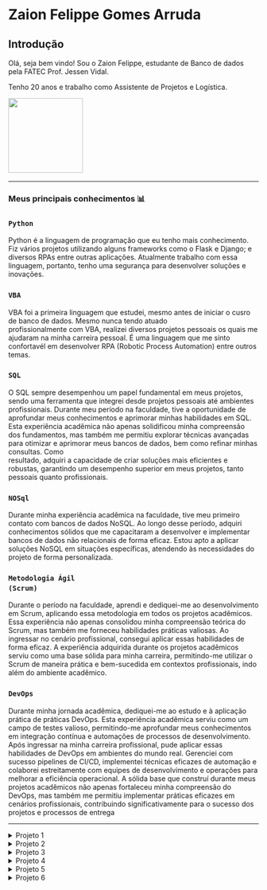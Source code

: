   # Zaion Felippe Gomes Arruda
  
  ## Introdução
  
  Olá, seja bem vindo! Sou o Zaion Felippe, estudante de Banco de dados pela FATEC Prof. Jessen Vidal. 
  
  Tenho 20 anos e trabalho como Assistente de Projetos e Logística. <br/>
  
  <img src="https://avatars.githubusercontent.com/u/81268185?v=4" height="150" width="150"/>

  ---
  
  ### Meus principais conhecimentos :bar_chart:
  
  ### <code>Python</code>
  
  Python é a linguagem de programação que eu tenho mais conhecimento. Fiz vários projetos utilizando alguns frameworks 
  como o Flask e Django; e diversos RPAs entre outras aplicações.
  Atualmente trabalho com essa linguagem, portanto, tenho uma segurança para desenvolver soluções e inovações.
  
  ### <code>VBA</code>
  
  VBA foi a primeira linguagem que estudei, mesmo antes de iniciar o cusro de banco de dados. Mesmo nunca tendo atuado 	 
  profissionalmente com VBA, realizei diversos projetos pessoais os quais me ajudaram na minha carreira pessoal. É uma 
  linguagem que me sinto confortavél em desenvolver RPA (Robotic Process Automation) entre outros temas.

  ### <code>SQL</code>
  
  O SQL sempre desempenhou um papel fundamental em meus projetos, sendo uma ferramenta que integrei desde projetos pessoais até ambientes profissionais. Durante meu 
  período na faculdade, tive a oportunidade de aprofundar meus conhecimentos e aprimorar minhas habilidades em SQL. Esta experiência acadêmica não apenas solidificou 
  minha 
  compreensão dos fundamentos, mas também me permitiu explorar técnicas avançadas para otimizar e aprimorar meus bancos de dados, bem como refinar minhas consultas. Como  
  resultado, adquiri a capacidade de criar soluções mais eficientes e robustas, garantindo um desempenho superior em meus projetos, tanto pessoais quanto profissionais.

  ### <code>NOSql</code>
 Durante minha experiência acadêmica na faculdade, tive meu primeiro contato com bancos de dados NoSQL. Ao longo desse período, adquiri conhecimentos sólidos que me 
 capacitaram a desenvolver e implementar bancos de dados não relacionais de forma eficaz. Estou apto a aplicar soluções NoSQL em situações específicas, atendendo às 
 necessidades do projeto de forma personalizada.

 ### <code>Metodologia Ágil (Scrum)</code>
 Durante o período na faculdade, aprendi e dediquei-me ao desenvolvimento em Scrum, aplicando essa metodologia em todos os projetos 
 acadêmicos. Essa experiência não apenas consolidou minha compreensão teórica do Scrum, mas também me forneceu habilidades práticas valiosas. Ao ingressar no cenário 
 profissional, consegui aplicar essas habilidades de forma eficaz. A experiência adquirida durante os projetos acadêmicos serviu como uma base sólida para minha carreira, 
 permitindo-me utilizar o Scrum de maneira prática e bem-sucedida em contextos profissionais, indo além do ambiente acadêmico.


 ### <code>DevOps</code>
 Durante minha jornada acadêmica, dediquei-me ao estudo e à aplicação prática de práticas DevOps. Esta experiência acadêmica serviu como um campo de 
 testes valioso, permitindo-me aprofundar meus conhecimentos em integração contínua e automações de processos de desenvolvimento. Após ingressar na minha 
 carreira profissional, pude aplicar essas habilidades de DevOps em ambientes do mundo real. Gerenciei com sucesso pipelines de CI/CD, implementei técnicas eficazes de 
 automação e colaborei estreitamente com equipes de desenvolvimento e operações para melhorar a eficiência operacional. A sólida base que construí durante meus projetos 
 acadêmicos não apenas fortaleceu minha compreensão do DevOps, mas também me permitiu implementar práticas eficazes em cenários profissionais, contribuindo 
 significativamente para o sucesso dos projetos e processos de entrega
 
 ---
  <details>
  
  <summary>Projeto 1</summary>
  
  # Projeto 1: 1º Semestre de 2021
  
  ### Parceiro Acadêmico
  FATEC São José dos Campos - Prof. Jessen Vidal
  
  ### Descrição do Projeto
  
Este projeto tem como objetivo criar um assistente virtual financeiro para ajudar pessoas a gerenciar melhor suas finanças pessoais. O assistente virtual foi capaz de se comunicar com o usuário por meio de comandos de voz ou texto, com acesso a informações financeiras do usuário, como contas bancárias, cartões de crédito e investimentos.
  
  ### Tecnologias adotadas na solução
  ### <img src="https://github.com/devicons/devicon/blob/master/icons/python/python-original.svg" width="40" height="40"/> Python 
  Neste projeto de assistente virtual financeiro, a tecnologia Python foi utilizada como linguagem de programação para a criação do software. Python é uma linguagem de programação de alto nível, com sintaxe simples e de fácil leitura, que é amplamente utilizada no desenvolvimento de soluções tecnológicas. É uma escolha popular para desenvolvimento de assistentes virtuais, pois tem uma grande variedade de bibliotecas disponíveis para processamento de linguagem natural, reconhecimento de voz, acesso a APIs de serviços financeiros, dentre outras funcionalidades.
  
  ### Contribuições Pessoais
  
Minhas contribuições para este projeto pode ajudar os usuários a tomar decisões informadas sobre finanças pessoais e investimentos, tornando esses assuntos mais acessíveis e compreensíveis para todos.

<details>
	
<summary>Descobrindo seu perfil</summary>

```py

def perfil():
    result = 0
    sai_som('Você já fez sua reserva de emergência? ')
    p1 = str(input('')).upper()

    sai_som('Aceitaria riscos para maximizar ganhos? ')
    p2 = str(input('')).upper()

    sai_som('Tem a meta de guardar dinheiro para um futuro a longo prazo, como aposentadoria? ')
    p3 = str(input('')).upper()

    sai_som('Você tem experiência ou formação no mercado financeiro? ')
    p4 = str(input('')).upper()

    sai_som('Você já investe ou investiu nos últimos meses? ')
    p5 = str(input('')).upper()

    sai_som('Você conseguiria destinar de 10% a 15% do seu salario a investimentos? ')
    p6 = str(input('')).upper()
	
    #bloco de condição -> atribuir link do código completo
	
    if result <8:
        sai_som(f'Você é um investidor Iniciante pois sua pontuação foi de {result} pontos!')
    if result >= 8 and result <10:
        sai_som(f'Você é um investidor Pleno pois sua pontuação foi de {result} pontos!')
    if result >= 10:
        sai_som(f'Você é um investidor Experiente pois sua pontuação foi de {result} pontos!')

 ```
 
Esse é um código consiste em uma função chamada perfil(). Ela tem como objetivo realizar uma espécie de "questionário" para determinar o perfil do investidor, a partir de algumas perguntas relacionadas ao comportamento financeiro e ao conhecimento em investimentos.
As perguntas são feitas por meio de uma mensagem sonora, seguida de uma pergunta apresentada na tela, onde o usuário deve responder digitando "sim" ou "não". As respostas são armazenadas em variáveis, que são avaliadas em um bloco de decisão condicional.
Cada resposta "sim" adiciona 2 pontos à pontuação total, enquanto cada resposta "não" adiciona apenas 1 ponto. Depois de avaliar todas as respostas, o código determina o perfil do investidor com base na pontuação total.
Se a pontuação for menor que 8, o investidor é classificado como "Iniciante". Se a pontuação estiver entre 8 e 9, o investidor é classificado como "Pleno". Se a pontuação for maior ou igual a 10, o investidor é classificado como "Experiente".
        
</details>

<details>

<summary>Buscando código de ação</summary>

  ```py
	def codigo():
	    sai_som('De qual empresa deseja saber o código de ação? ')
	    cod_acao = str(input('')).upper()

	    #Imprimi o valor e printa o código de ação
	    if cod_acao == ('NETFLIX'):
		sai_som('O código de ação dessa empresa é: NFLX34')

	    elif cod_acao == ('ITAU'):
		sai_som('O código de ação dessa empresa é: ITUB3F')

	    elif cod_acao == ('VALE'):
		sai_som('O código de ação dessa empresa é: VALE5')

	    elif cod_acao == ('PETROBRAS'):
		sai_som('O código de ação dessa empresa é: PETR4F')

	    elif cod_acao == ('FACEBOOK'):
		sai_som('O código de ação dessa empresa é: FB')
	
  ```
  
Este código contém uma função chamada codigo(), que solicita ao usuário o nome da empresa da qual ele deseja obter o código de ação. Em seguida, é feita uma verificação condicional para determinar qual é a empresa selecionada e, em seguida, é exibido o código de ação correspondente.
Cada if é verificado em ordem e, se uma correspondência for encontrada, o código correspondente é exibido e nenhum outro if será verificado.
É importante notar que o código pressupõe que o usuário digitará o nome da empresa corretamente, sem erros de digitação ou grafia. Se o usuário digitar o nome da empresa de maneira diferente do que foi previsto, o código não será capaz de reconhecer e retornar o código de ação correto.

</details>

<details>

<summary>Notícias</summary>

```py

from config import sai_som
import requests
from bs4 import BeautifulSoup
#Site utilizado: https://www.infomoney.com.br/ (Podendo haver expansão)
response = requests.get('https://www.infomoney.com.br/')
conteudo = response.content
site = BeautifulSoup(conteudo, 'html.parser')

#Html da notícia
noticias = site.find('div', attrs={'class': 'col-12 col-lg-6'})
noticias2 = site.find('div', attrs={'class': 'col-12 col-lg-6 px-0 px-lg-3 mb-3 mb-lg-0'})

def informacoes():
    #Notícia 1:
    atributo1 = noticias.find('div', attrs={'class': 'row m-0 border-t-mobile py-3 py-lg-0 pb-lg-3'})
    titulo1 = atributo1.find('span', attrs={'class': 'hl-title hl-title-4'})
    resposta1 = titulo1.text
    sai_som(resposta1)
    print()

     #Notícia 2
    atributo2 = noticias.find('div', attrs={'class': 'row m-0 py-3 border-t'})
    titulo2 = atributo2.find('span', attrs={'class': 'hl-title hl-title-4'})
    resposta2 = titulo2.text
    sai_som(resposta2 )
    print()
    
   #Mais notícias -> atribuir link do código completo

```

Esse código é responsável por extrair notícias do site InfoMoney e reproduzir em voz alta utilizando a função sai_som que está definida no arquivo config.py.
O código utiliza a biblioteca requests para fazer uma requisição ao site e obter o seu conteúdo, que é armazenado na variável conteudo. Em seguida, utiliza a biblioteca BeautifulSoup para "parsear" o conteúdo HTML e extrair as informações desejadas.
As notícias são representadas no código pelos atributos noticias e noticias2, que correspondem aos dois blocos de notícias que aparecem na página inicial do InfoMoney. Para cada notícia, o código utiliza o método find do objeto BeautifulSoup para encontrar o elemento HTML que contém o título da notícia, e em seguida extrai o texto do título usando o atributo text.
O código então chama a função sai_som para reproduzir o título da notícia em voz alta, e em seguida imprime uma linha vazia. O processo é repetido para as quatro notícias que o código está configurado para extrair.

</details>
  
## Aprendizados Efetivos HS

### Hard Skills
- Introdução às APIs: 	
	
	Definição de API (Interface de Programação de Aplicativos)
	Importância das APIs para a construção de software e aplicações
	Facilidade de integração entre diferentes sistemas e plataformas

- Desenvolvimento em Python com APIs:
	
	Utilização de bibliotecas Python, como requests e urllib
	Requisições HTTP às APIs e processamento de respostas
	Extração de informações relevantes dos dados retornados pelas APIs
	
- Exemplos de APIs na web:
	
	APIs de serviços financeiros para acessar cotações de ações e índices
	APIs de serviços de redes sociais para interagir com plataformas sociais
	Outras APIs disponíveis para integração com diferentes serviços

- Benefícios da integração com serviços externos:
	
	Desenvolvimento de soluções tecnológicas complexas de maneira simplificada
	Acesso a informações atualizadas e relevantes de serviços externos
	Incorporação de dados de serviços externos para fornecer recomendações personalizadas

- A importância do conhecimento em Python e APIs:
	
	Habilidade valiosa para qualquer desenvolvedor
	Combinação poderosa para o desenvolvimento de soluções eficientes e inovadoras

### Soft Skills

- Autonomia:
	Neste primeiro projeto eu estava iniciando meus estudos com programação, 
então tive que aprender a pesquisar sobre as tecnologias e logicas que iria aplicar;

- Comunicação:
	Para entender e realizar o projeto, tive de tirar muitas dúvidas com os 
professores e discutir ideias com meus colegas.

---

</details>

<details>


<summary>Projeto 2</summary>

  # Projeto 2: 2º Semestre de 2021
  
  ### Parceiro Acadêmico
  Necto Systems
  
   ### Descrição do Projeto
 A aplicação em questão tem como objetivo principal coletar métricas de um ou mais Sistemas Gerenciadores de Banco de Dados remotos, em intervalos regulares de tempo. Essas métricas incluem informações relevantes para o gerenciamento e manutenção desses sistemas, como por exemplo, uso de CPU, uso de memória, número de conexões, tempo de resposta, entre outras.

Ao coletar essas informações de forma periódica, a aplicação permite que o usuário tenha acesso a uma série histórica de dados, que pode ser utilizada para identificar padrões de uso, detectar problemas e avaliar o desempenho dos SGBDs ao longo do tempo. Com base nessas informações, o usuário é capaz de tomar decisões quanto à necessidade de manutenções, balanceamento e aumento de capacidade, bem como melhorias na infraestrutura (servidores), de forma a garantir a disponibilidade e a eficiência dos sistemas gerenciados pelo SGBD.

### Tecnologias adotadas na solução
### <img src="https://github.com/devicons/devicon/blob/master/icons/java/java-original.svg" width="40" height="40"/> Java  
	
Java é uma linguagem de programação amplamente utilizada no desenvolvimento de aplicativos corporativos. Uma das suas principais vantagens é a portabilidade, ou seja, o código escrito em Java pode ser executado em diferentes plataformas sem a necessidade de adaptações significativas.

Na aplicação em questão, a escolha da linguagem Java foi motivada por várias razões. Uma delas é a sua ampla disponibilidade de bibliotecas e frameworks para o desenvolvimento de aplicativos de coleta de dados e análise de métricas, o que pode ter acelerado o processo de desenvolvimento da aplicação.
 
### <img src="https://github.com/devicons/devicon/blob/master/icons/postgresql/postgresql-original.svg" width="40" height="40"/> PostgreSQL
	
A tecnologia PostgreSQL foi utilizada como o sistema gerenciador de banco de dados para armazenar e gerenciar as métricas coletadas pelos servidores remotos. O PostgreSQL é uma opção popular e avançada de sistema de gerenciamento de banco de dados relacional de código aberto, que oferece recursos avançados, incluindo suporte a SQL avançado, extensibilidade, replicação, transações e integridade referencial.

 ### Contribuições Pessoais
Responsável por desenvolver consultas SQL que permitiram exibir algumas métricas do banco de dados na aplicação. Esses itens foram identificados como um dos principais items do projeto, ou seja, uma necessidade importante a ser atendida para a efetividade da ferramenta.

Por meio de sua consultas, os usuários da aplicação puderam obter informações precisas sobre as  tabelas individualmente, permitindo uma melhor gestão do espaço em disco utilizado pelo sistema de gerenciamento de banco de dados.

<details>

<summary>Consulta para retornar o tamanhao do banco de dados</summary>
	
```Java

	public static void ExibirSelectTamanhoBanco(Connection con) {
		String sql = "SELECT pg_database.datname, pg_size_pretty(pg_database_size(pg_database.datname)) AS size FROM pg_database;";
		
		try {
			PreparedStatement pesquisa = con.prepareStatement(sql);
			ResultSet result = pesquisa.executeQuery();
			
			while(result.next()) {
				System.out.println(result.getString("datname") + " " + result.getString("size"));
			}
		}
		catch(Exception e) {
			
		}
	}
	
```
	
Esse código é outro método que também recebe como parâmetro uma conexão com um banco de dados PostgreSQL e exibe o tamanho do banco de dados em que a conexão está estabelecida, juntamente com o nome do banco.
Para isso, ele executa uma consulta SQL que seleciona o nome de cada banco de dados no servidor PostgreSQL e o tamanho de cada banco de dados em bytes. A função "pg_size_pretty" é usada para converter o tamanho em bytes para um formato mais legível, como KB, MB ou GB.
Em seguida, o código executa a consulta usando a conexão fornecida como parâmetro e itera sobre o resultado para exibir o nome e o tamanho de cada banco de dados em um formato legível. Ele imprime uma linha para cada banco de dados, contendo o nome do banco de dados e seu tamanho.
	
</details>
	
<details>
	
<summary>Integração JOptionPane no projeto</summary>

```java

public class TelaRegister extends JFrame {

	public TelaRegister() {
		// Configurações da janela
		setDefaultCloseOperation(JFrame.EXIT_ON_CLOSE);
		setBounds(100, 100, 396, 500);
		
		// Painel principal
		contentPane = new JPanel();
		contentPane.setBackground(Color.DARK_GRAY);
		contentPane.setBorder(new EmptyBorder(5, 5, 5, 5));
		setContentPane(contentPane);
		contentPane.setLayout(null);
		
		// Painel secundário
		JPanel panel = new JPanel();
		panel.setBackground(Color.GRAY);
		panel.setBounds(10, 11, 360, 439);
		contentPane.add(panel);
		panel.setLayout(null);
		
		// Labels e campos de texto
		JLabel lblNewLabel = new JLabel("PORTA:");
		// ...
		txfPor = new JTextField();
		// ...
		
		// Ícone
		JLabel lblNewLabel_1 = new JLabel("");
		lblNewLabel_1.setIcon(new ImageIcon(TelaRegister.class.getResource("/img/necto.png")));
		lblNewLabel_1.setBounds(10, 282, 340, 146);
		panel.add(lblNewLabel_1);
		
		// Botão de submit
		JButton btnSub = new JButton("SUBMIT");
		// ...
	}
}

	
```
A classe TelaRegister define o conteúdo e o comportamento da janela de registro.	
O código define uma janela de registro com campos de entrada para informações de conexão (porta, banco de dados, usuário e senha) e um botão "SUBMIT" para enviar essas informações e iniciar uma conexão. Se a conexão for bem-sucedida, uma nova janela chamada Principal é aberta.
	
</details>
	
<details>

<summary>Configurando opções de métricas</summary>

```java

public class Principal extends JFrame {
    private JPanel contentPane;

    public Principal(LoginModel login) {
        setDefaultCloseOperation(JFrame.EXIT_ON_CLOSE);
        setBounds(100, 100, 582, 424);
        
        // Criação da barra de menu
        JMenuBar menuBar = new JMenuBar();
        setJMenuBar(menuBar);
        
        // Menu "Métricas"
        JMenu mnMetricas = new JMenu("Métricas");
        menuBar.add(mnMetricas);
        
        // Item de menu "Tamanho dos Bancos"
        JMenuItem mntmTamanhoBancos = new JMenuItem("Tamanho dos Bancos");
        // ...
        mnMetricas.add(mntmTamanhoBancos);
        
        // Item de menu "Tamanho Tabelas"
        JMenuItem mntmTamanhoTabelas = new JMenuItem("Tamanho Tabelas");
        // ...
        mnMetricas.add(mntmTamanhoTabelas);
        
        // Item de menu "Instruções Chamadas Mais de 1000x"
        JMenuItem mntmInstrucoes1000x = new JMenuItem("Instruções Chamadas Mais de 1000x");
        // ...
        mnMetricas.add(mntmInstrucoes1000x);
        
        // Item de menu "Instruções Mais Demoradas"
        JMenuItem mntmInstrucoesMaisDemoradas = new JMenuItem("Instruções Mais Demoradas");
        // ...
        mnMetricas.add(mntmInstrucoesMaisDemoradas);
        
        // Item de menu "Instruções Mais Demoradas Em Média"
        JMenuItem mntmInstrucoesMaisDemoradasMedia = new JMenuItem("Instruções Mais Demoradas Em Média");
        // ...
        mnMetricas.add(mntmInstrucoesMaisDemoradasMedia);
        
        // Menu "Sair"
        JMenu mnSair = new JMenu("Sair");
        menuBar.add(mnSair);
        
        // Item de menu "Sair"
        JMenuItem mntmSair = new JMenuItem("Sair");
        // ...
        mnSair.add(mntmSair);
        
        // Painel de conteúdo
        contentPane = new JPanel();
        contentPane.setBorder(new EmptyBorder(5, 5, 5, 5));
        setContentPane(contentPane);
        contentPane.setLayout(new BorderLayout(0, 0));
    }
}

	
```
	
A classe Principal representa a janela principal da aplicação, que possui um menu de métricas relacionadas ao banco de dados. O menu é composto por várias opções, como "Tamanho dos Bancos", "Tamanho Tabelas", "Instruções Chamadas Mais de 1000x", "Instruções Mais Demoradas" e "Instruções Mais Demoradas Em Média". Cada opção do menu é associada a um evento de clique que abre uma nova janela correspondente à métrica selecionada.
Quando uma opção de métrica é selecionada, a janela principal é fechada e substituída pela janela da métrica selecionada. Essa abordagem permite que o usuário navegue entre as diferentes métricas disponíveis na aplicação, cada uma com sua própria janela e funcionalidades específicas.
Essa estrutura de menu fornece uma maneira intuitiva para os usuários interagirem com as métricas do banco de dados, facilitando a análise e visualização dos dados relevantes.
	
</details>

## Aprendizados Efetivos HS

### Hard Skills

- Utilização de um Sistema de Gerenciamento de Banco de Dados (SGBD):
	
	Aprendi a utilizar um SGBD para coletar, armazenar e manipular informações.
	Tornei-me familiarizado com as funcionalidades oferecidas pelo SGBD.
	
- Manipulação de dados em ambiente de banco de dados:

	Desenvolvi habilidades na criação de consultas SQL para extrair informações específicas do banco de dados.
	Utilizei outros comandos, além de consultas, para manipular e transformar os dados conforme necessário.

- Conhecimento em ferramentas de gerenciamento de banco de dados:
	
	Adquiri experiência no uso de ferramentas de gerenciamento de banco de dados, como o PostgreSQL.
	Aprendi a utilizar essas ferramentas de forma efetiva para administrar e configurar o banco de dados.

- Desenvolvimento de consultas e rotinas:
	
	Contribuí para o desenvolvimento da aplicação criando consultas SQL e rotinas que permitiram a coleta de métricas importantes.
	Utilizei consultas SQL para obter informações relevantes, como o tamanho das tabelas e do banco de dados.

- Geração de séries históricas e métricas:
	
	Utilizei as habilidades em manipulação de dados e consultas SQL para gerar séries históricas e métricas relevantes para os usuários da aplicação.
	Contribuí para a geração de informações valiosas que auxiliaram os usuários na análise e tomadas de decisões.
	Essas experiências e habilidades foram aplicadas ao longo do projeto, contribuindo para o desenvolvimento da aplicação e agregando valor ao produto final.

### Soft Skills

- Trabalho em equipe:

  	Revisei o código de meus colegas e os ajudei a realizar suas tarefas;

 - Gestão de tempo:

	Para realizar as tasks definidas;
	
</details>

<details>

---

<summary>Projeto 3</summary>

  # Projeto 3: 3º Semestre de 2022
  
  ### Parceiro Acadêmico
  MidAll LTDA
  
  ### Descrição do Projeto
  
  O projeto consiste na criação de  um mini motor de regras com uma interface onde as regras das promoções possam ser cadastradas e aplicadas no momento que os itens forem para o     
  carrinho de compras. Alguns exemplos de mecânicas: compre 2 produtos e tenha 10% de desconto. Na compra de 2 produtos, ganhe mais 1. Na compra de 3 produtos, 
  ganhe 50% de desconto no item de menor valor.
  
  ### Tecnologias adotadas na solução
  
  ### <img src="https://github.com/devicons/devicon/blob/master/icons/spring/spring-original.svg" width="40" height="40"/> Spring boot
  O funcionamento do e-commerce foi construído utilizando o Spring Boot.
  O Spring Boot é um framework Java open source que tem como objetivo facilitar esse processo em aplicações Java. Consequentemente, ele traz mais agilidade para o 
  processo de desenvolvimento, uma vez que devs conseguem reduzir o tempo gasto com as configurações iniciais.
  
  ### <img src="https://github.com/devicons/devicon/blob/master/icons/angularjs/angularjs-original.svg" width="40" height="40"/> Angular
  Para visualização da aplicação foi utilizado Angular.
  Angular é uma plataforma e framework para construção da interface de aplicações usando HTML, CSS e, principalmente, JavaScript, criada pelos desenvolvedores da 
  Google. Ele possui alguns elementos básicos que tornam essa construção interessante.
  
  ### <img src="https://github.com/devicons/devicon/blob/master/icons/sqlite/sqlite-original.svg" width="40" height="40"/> SQLite
  Para persistências dos dados foi utilizado o SQLite.
  SQLite é uma biblioteca em linguagem C que implementa um banco de dados SQL embutido. Programas que usam a biblioteca SQLite podem ter acesso a banco de dados SQL 
  sem executar um processo SGBD separado
  
  ### Contribuições Pessoais 
  
  Responsável por realizar integração do back-end com o front-end, enviando e recebendo requisções entre eles e criando as telas para melhor UX do cliente. 
  
<details>

<summary>Observable</summary>

  ```js

  export class ProductsService {

  constructor(private http : HttpClient) { }

  insert( product : Product) : Observable<Product>{
    let obj = {
      "discount" : product.discount,
      "name" : product.name,
      "price" : product.price,
      "description" : product.description,
      "categories" : [
          {
              "id": product.categories
          }
      ]

    }
    return this.http.post<Product>('http://localhost:8080/products', obj)

  }
  }

  ```
	
Por padrão do Angular, utilizei o Observable para lidar com a variedade de operações assíncronas, como solicitações e respostas AJAX, no contexto da comunicação HTTP. Para isso, fiz uso do módulo HttpClient fornecido pelo Angular.
No construtor da classe ProductsService, injetei a dependência do HttpClient, permitindo assim que eu utilizasse os métodos disponíveis para realizar requisições HTTP. O método insert foi criado para inserir um novo cadastro de produto no sistema.
Ao utilizar o Observable<Product> como tipo de retorno do método insert, estou indicando que a chamada para o servidor retornará um fluxo de dados assíncrono, representando o resultado da operação de inserção. Isso é especialmente útil quando lidamos com operações que podem levar algum tempo para serem concluídas, como as requisições HTTP.
Dentro do método insert, criei um objeto obj que contém as propriedades do produto a ser cadastrado, como desconto, nome, preço, descrição e categoria. Em seguida, utilizei o método http.post<Product>('http://localhost:8080/products', obj) do HttpClient para enviar uma requisição HTTP POST para o endpoint http://localhost:8080/products, passando o objeto obj como carga útil (payload) da requisição.
O Observable<Product> retornado pela chamada ao http.post permite que o código que consome esse método se inscreva (subscribe) no fluxo de dados assíncrono resultante. Dessa forma, é possível aguardar a resposta do servidor e realizar ações apropriadas, como tratar a resposta recebida, exibir mensagens ao usuário ou atualizar o estado da aplicação.
Ao utilizar o Observable, estamos adotando uma abordagem reativa para lidar com operações assíncronas. Isso nos permite trabalhar de forma mais eficiente e concisa, evitando bloqueios e tornando o código mais fácil de entender e dar manutenção.
	
</details>


<details>

<summary>Tela de listagem de produtos</summary>

 <img src="https://github.com/ZaionKun/Bertoti_PP/blob/main/metodologiaPCT/img/list_products.png" width="600" height="300"/>
 
Com a finalidade de agilizar o gerenciamento dos produtos no sistema, implementei uma tela de listagem que possibilita a adição de promoções, a edição e exclusão dos produtos cadastrados. Essa tela apresenta uma visualização organizada e intuitiva dos produtos, permitindo ao usuário acessar facilmente as funcionalidades de edição e exclusão de cada produto.
Ao adicionar uma promoção a um produto, o usuário pode especificar um desconto a ser aplicado ao preço original. Isso permite a criação de ofertas especiais e a atualização do valor do produto de forma dinâmica.
A funcionalidade de edição dos produtos cadastrados permite ao usuário atualizar informações como nome, preço, descrição e categoria do produto. Isso oferece flexibilidade para ajustar os detalhes dos produtos de acordo com as necessidades do negócio.
Além disso, a opção de exclusão dos produtos cadastrados proporciona uma forma prática de remover itens que não são mais necessários no sistema, mantendo o banco de dados organizado e atualizado.
Essa tela de listagem, com suas funcionalidades de adição de promoções, edição e exclusão de produtos, contribui para uma gestão eficiente e facilita o processo de manutenção do catálogo de produtos no sistema.
	
</details>

<details>

<summary>Tela de promoção</summary>

 <img src="https://github.com/ZaionKun/Bertoti_PP/blob/main/metodologiaPCT/img/promotion.png" width="600" height="300"/>
 
Tendo os produtos cadastrados no sistema, foi necessário implementar a opção de inserir promoções neles, oferecendo diferentes tipos de descontos e ofertas especiais. Essa funcionalidade permite que o usuário aplique promoções de forma flexível e personalizada aos produtos, proporcionando benefícios aos clientes e impulsionando as vendas.
Ao acessar a opção de inserir uma promoção, o usuário pode selecionar entre diversos tipos de descontos, como desconto percentual, desconto em valor fixo ou promoções especiais, como "Leve 2, Pague 1" ou "Desconto progressivo". Essa variedade de opções permite ao usuário criar promoções atrativas e adaptadas às estratégias de marketing da empresa.
Ao selecionar um tipo de promoção, o usuário pode definir os parâmetros correspondentes, como a porcentagem de desconto, o valor fixo do desconto ou as condições especiais da promoção. Essas informações são então aplicadas aos produtos selecionados, atualizando seus preços e refletindo as promoções no sistema.
A inclusão de opções de promoções no sistema proporciona uma maior flexibilidade e controle sobre as estratégias de vendas da empresa. Permite a criação de campanhas promocionais mais eficientes, capazes de atrair e fidelizar clientes, além de impulsionar o volume de vendas dos produtos. Essa funcionalidade contribui para o sucesso e a competitividade do negócio, ao proporcionar ações promocionais personalizadas e impactantes.

</details>

<details>

<summary>Tela de carrinho de compras</summary>

 <img src="https://github.com/ZaionKun/Bertoti_PP/blob/main/metodologiaPCT/img/carrinho%20de%20compras.png" width="600" height="300"/>
 
Desenvolvi uma tela dedicada ao carrinho de compras do usuário, onde são exibidos os produtos registrados juntamente com suas respectivas promoções. Essa tela foi projetada com o objetivo de proporcionar uma experiência de compra aprimorada, facilitando a visualização e o gerenciamento dos produtos selecionados pelo usuário.
Durante o processo de desenvolvimento, foram necessárias pesquisas e consultas à documentação oficial do Angular, a fim de obter informações e orientações sobre as melhores práticas e recursos disponíveis. Essa pesquisa permitiu a implementação eficiente das funcionalidades necessárias, seguindo as etapas explicadas nos capítulos anteriores do projeto.
Após algumas semanas de trabalho, a implementação da tela do carrinho de compras foi concluída com sucesso. A tela foi cuidadosamente projetada para exibir de forma clara e organizada os produtos selecionados pelo usuário, juntamente com as promoções aplicáveis a cada um deles. Isso permite que o usuário tenha uma visão completa dos produtos em seu carrinho, incluindo informações sobre preços, descontos e qualquer outra promoção especial disponível.
A tela do carrinho de compras visa melhorar a experiência de compra do usuário, oferecendo uma interface intuitiva e funcionalidades úteis, como a possibilidade de atualizar quantidades, remover produtos do carrinho e visualizar o valor total a ser pago. Com essa implementação, espera-se que o processo de compra seja mais eficiente e agradável para o usuário, contribuindo para o sucesso da plataforma de e-commerce.

</details>
  
## Aprendizados Efetivos HS

### Hard Skills
 Neste projeto aprendi a trabalhar com Angular, consultando a documentação oficial da tecnologia consegui desenvolver o front-end do projeto. Com isso consegui           distinguir a velocidade de profundidade e velocidade em diferentes métodos de pesquisa e estudo. Diversos tutoriais estão disponíveis ensinando a realizar grande   partes das etapas de projetos deste tipo, e estes conteúdos possuem sua importância. Entretanto, a consulta na documentação das tecnologias, se mostrou muito mais   completa, rápida e confiável do que qualquer fonte terceira. Experiência e aprendizado valiosos até hoje.
 Aprendi mais sobre arquitetura de software. Foi a primeira vez em que trabalhei de fato com uma aplicação frontend separada dos serviços chamados de "backend".     Por conta desta experiência, fui inserido a um novo nível de exigência para a contrução de um sistema web, tendo que me preocupar com o formato e conteúdo           específico das requisições possíveis de entrada no serviço desenvolvido.

  - Criação de API que se provê serviços e se comunica com outros aplicações: sei fazer com autonomia

  - Desenvolvimento de scripts em Angular: sei fazer com autonomia

### Soft Skills

- Comunicação:

	Realizamos reuniões regulares para debater o andamento das tarefas definidas;

- Gestão de tempo:

	Para realizar as tasks definidas;

</details>
 
<details>

---

<summary>Projeto 4</summary>

  # Projeto 4: 4º Semestre de 2022
  
 ### Parceiro Acadêmico
  Subiter
  
 ### Descrição do Projeto
 
 O projeto teve como desafio a sincronização dos dados administrativos, financeiros e operacionais referentes aos serviços prestados pela empresa. A falta de organização dos    	dados acarreta lentidão para atender chamados, e confusão na interpretação dos indicadores comerciais e financeiros.

### Tecnologias adotadas na solução

### <img src="https://github.com/devicons/devicon/blob/master/icons/oracle/oracle-original.svg" width="40" height="40"/> Oracle cloud

O Oracle Cloud é uma tecnologia de banco de dados em nuvem desenvolvida pela Oracle Corporation, que oferece diversas vantagens para empresas que precisam de alta disponibilidade, escalabilidade e segurança em seus sistemas de gerenciamento de dados.

### <img src="https://github.com/devicons/devicon/blob/master/icons/spring/spring-original.svg" width="40" height="40"/> Spring boot

Spring Boot é um framework de código aberto para construção de aplicações em Java. Ele é projetado para simplificar o desenvolvimento de aplicativos com base em Spring Framework, fornecendo um conjunto de recursos e bibliotecas pré-configurados que permitem que os desenvolvedores criem aplicativos com rapidez e facilidade.

### <img src="https://github.com/devicons/devicon/blob/master/icons/vuejs/vuejs-original.svg" width="40" height="40"/> VueJs

Vue.js é um framework JavaScript flexível e reativo que ajuda os desenvolvedores a construir interfaces de usuário escaláveis e reutilizáveis, tornando o desenvolvimento de aplicativos mais eficiente e intuitivo.

### Contribuições Pessoais 

Responsável por criar o template inicial do VueJs com as configurações adequadas para o projeto. Autor das comunicações entre camadas e responsável de realizar algumas funcionalidades para melhorar a UX e dockerizando o front-end.

<details>

<summary>Deploy com Docker </summary>

```yml
FROM node:lts-alpine

RUN npm install -g http-server

WORKDIR /app

COPY package*.json ./

RUN npm install

COPY . .

RUN npm run build

EXPOSE 4200

CMD [ "http-server", "dist" ]	

```
A imagem é baseada na imagem Alpine do Node.js LTS. O arquivo instrui o Docker a instalar o servidor http-server globalmente, definir um diretório de trabalho para a aplicação e copiar os arquivos de configuração do projeto para o contêiner. Em seguida, o Docker instala as dependências do projeto, compila a aplicação e expõe a porta 4200 para permitir conexões de entrada. Finalmente, o Docker define um comando padrão para iniciar o servidor http-server e servir a pasta "dist" na porta 4200 quando o contêiner for iniciado. Este Dockerfile é útil para facilitar o processo de implantação de um projeto Node.js e garantir que a aplicação seja executada de forma consistente em diferentes ambientes.
	
</details>

<details>

<summary>Frontend</summary>

<img src="https://github.com/ZaionKun/Bertoti_PP/blob/main/metodologiaPCT/img/tela%20login.png" width="400" height="300"/>
	
Para tela de login ficar com esse design, usei o código abaixo:
	
```css

<style scoped>
body {
  margin: 0;
  padding: 0;
  font-family: Arial, Helvetica, sans-serif;
  background: radial-gradient(#e63808, #f3eb00);
  height: 100vh;
  overflow: hidden;
}
.box {
  width: 400px;
  padding: 40px;
  position: absolute;
  top: 50%;
  left: 50%;
  transform: translate(-50%, -50%);
  background: #fcfcfc;
  text-align: center;
  border-radius: 25px;
}
.box h1 {
  color: white;
  text-transform: uppercase;
  font-weight: 500;
}
.box input[type="text"],
.box input[type="password"] {
  border: 0;
  background: none;
  display: block;
  margin: 20px auto;
  text-align: center;
  border: 2px solid #e63808;
  padding: 14px 10px;
  width: 200px;
  outline: none;
  color: rgb(0, 0, 0);
  border-radius: 24px;
  transition: 0.25s;
}
.box input[type="text"]:focus,
.box input[type="password"]:focus {
  width: 280px;
  border-color: #f3eb00;
}
.box button[type="button"] {
  border: 0;
  background: none;
  display: block;
  margin: 20px auto;
  text-align: center;
  border: 2px solid #f3eb00;
  padding: 14px 40px;
  outline: none;
  color: rgb(3, 3, 3);
  border-radius: 24px;
  transition: 0.25s;
  cursor: pointer;
}
.box button[type="button"]:hover {
  background: #2ecc71;
  border-color: #2ecc71
}
</style>

```
Utilizei css para desevolver as cores da tela e deixando os inputs com movimento ao escrever.
Especificamente, esse código cria uma caixa centralizada na página que contém um título, dois campos de entrada (para texto e senha) e um botão. A caixa tem um fundo branco, bordas vermelhas e um raio de borda arredondado. O gradiente radial de vermelho para amarelo cria um fundo atraente e dinâmico para a página. Quando o usuário clica em um campo de entrada, a borda muda para amarelo para indicar que está ativo. Quando o usuário passa o mouse sobre o botão, a cor de fundo e a cor da borda mudam para verde para indicar que é um botão interativo.

</details>

<details>

<summary>Integração de token Back-End com Front-End</summary>

Foi necessário criar token ao fazer o login para questões de segurança do sistema, no front-end realizei a passagem do token em todas as funções, segue um exemplo abaixo:

```js

export default{
    listar:(token) =>{
        return http.get('/servico', {headers:{Authorization: `Bearer ${token}`}})
    },

    salvar:(servico, token)=>{
        return http.post('/servico', servico, {headers:{Authorization: `Bearer ${token}`}})
    },

    deletar:(id, token)=>{
        return http.delete('/servico/' + id, {headers:{Authorization: `Bearer ${token}`}})
    },

    atualizar:(servico, token)=>{
        return http.put('/servico/' + servico.id , servico, {headers:{Authorization: `Bearer ${token}`}})
    }
}

```
O token é usado para autenticação e autorização, garantindo que apenas usuários autorizados possam criar, atualizar ou excluir serviços.
	
</details>
	
## Aprendizados Efetivos HS

### Hard Skills
	
- Aprendizado do Vue.js: 
	
	Durante o projeto, foi necessário aprender a trabalhar com o Vue.js, uma tecnologia JavaScript popular para construção de interfaces de usuário.

- Consulta à documentação oficial:
	
	Para aprofundar o conhecimento na tecnologia, foi fundamental consultar a documentação oficial do Vue.js. Isso permitiu compreender melhor as nuances e recursos mais avançados da 	tecnologia.

- Estudo aprofundado: 
	
	A experiência ressaltou a importância de se dedicar a um estudo aprofundado para adquirir um conhecimento mais sólido e consistente. Embora tutoriais possam ser úteis, é necessário ir     	  além e explorar a documentação completa da tecnologia.

- Conhecimento sólido: 
	
	O estudo aprofundado proporcionou um entendimento mais completo do Vue.js, permitindo o desenvolvimento de um projeto mais completo e eficiente.

- Busca constante por conhecimento: 
	
	A experiência destacou a importância de buscar constantemente novos conhecimentos e se manter atualizado em relação às novas tecnologias e tendências de mercado. Isso é essencial para 	se manter relevante e competitivo no campo profissional.

- Habilidades valiosas:
	
	Aprofundar-se na documentação e adquirir um conhecimento mais sólido do Vue.js resultou no desenvolvimento de habilidades valiosas, que podem ser aplicadas em futuros projetos e        
	contribuir para o crescimento profissional.

### Soft Skills

- Proatividade:

  	Realizei algumas tarefas que ainda não tinham sido determinadas para um membro específico do grupo;
 
 - Trabalho em equipe:

   	Compartilhei com o grupo os conhecimentos que aprendi durante as pesquisas para facilitar o desenvolvimento;
   
</details>

<details>

---

<summary>Projeto 5</summary>

  # Projeto 5: 5º Semestre de 2023
  
 ### Parceiro Acadêmico
  MidAll LTDA
  
 ### Descrição do Projeto
 
Este projeto consiste na automatização a jornada de download de arquivos, armazenados em uma plataforma de vídeo, transferindo-os para a nuvem, através do desenvolvimento de uma aplicação como serviço, contando apenas com um menu de configuração para o usuário, que terá os parâmetros necessários para o processo de download do serviço automaticamente , gerando alertas em caso de erro no processamento. Salve os metadados do arquivo para construir um dashboard para monitorar a execução do serviço e posteriormente analisar resultados e indicadores.


### Tecnologias adotadas na solução

### <img src="https://github.com/devicons/devicon/blob/master/icons/microsoftsqlserver/microsoftsqlserver-plain.svg" width="40" height="40"/> Microsoft SQL Server

O SQL Server é um software de gerenciamento de banco de dados relacional que permite que os usuários armazenem, acessem e manipulem dados de forma eficiente. Ele usa a linguagem SQL (Structured Query Language) para executar operações de banco de dados, como consultas, inserções, atualizações e exclusões.

### <img src="https://github.com/devicons/devicon/blob/master/icons/python/python-original.svg" width="40" height="40"/> Python

 Python é uma linguagem de programação amplamente usada em aplicações da Web, desenvolvimento de software, ciência de dados e machine learning (ML).

### <img src="https://github.com/devicons/devicon/blob/master/icons/vuejs/vuejs-original.svg" width="40" height="40"/> VueJs

Vue.js é um framework JavaScript flexível e reativo que ajuda os desenvolvedores a construir interfaces de usuário escaláveis e reutilizáveis, tornando o desenvolvimento de aplicativos mais eficiente e intuitivo.

### Contribuições Pessoais 

Fui encarregado a de definir e estruturar a arquitetura do projeto, responsável por escolher as tecnologias e bibliotecas mais adequadas para enfrentar os desafios específicos do projeto. Além disso, lidei com questões relacionadas a práticas DevOps para assegurar a mais alta qualidade do projeto, implementando processos e ferramentas que garantam a eficiência operacional, colaboração contínua e entrega confiável do produto final.

<details>

<summary>Arquitetura do projeto</summary>

Para mais detalhes da arquitetura, acesse o link abaixo:

### Back-end
#### 🔗 [Flowchart Miro Link](https://miro.com/app/board/uXjVMCTZABU=/)

<h1 align="center"> <img src = "https://github.com/TechNinjass/midall-parent/blob/main/docs/Images/backend-miro.png" /></h1>

### Front-end
#### 🔗 [Flowchart Miro Link](https://miro.com/app/board/uXjVMCVa9pE=/)

<h1 align="center"> <img src = "https://github.com/TechNinjass/midall-parent/blob/main/docs/Images/frontend-miro.png" /></h1>
	
</details>

<details>

<summary>Continuous Integration</summary>

### Back-end
No desenvolvimento do backend, segui uma abordagem cuidadosa para evitar problemas relacionados a versões de bibliotecas e incompatibilidades. Inicialmente, implementei uma metodologia rigorosa para gerenciar as dependências, garantindo que as versões das bibliotecas fossem compatíveis entre si. Estabeleci um padrão consistente para importações de bibliotecas, promovendo uma estrutura organizada e fácil de manter. Além disso, priorizei a execução de testes unitários abrangentes, assegurando que cada componente do código fosse validado quanto à sua funcionalidade, confiabilidade e integridade

<details> 
	
```yml

name: Python application

on:
  push:
    branches:
      - '*'
  pull_request:
    branches:
      - '*'

permissions:
  contents: read

jobs:
  build:

    runs-on: ubuntu-latest

    steps:
      - uses: actions/checkout@v3
      - name: Set up Python 3.10
        uses: actions/setup-python@v3
        with:
          python-version: "3.10"
      - name: Install dependencies
        run: |
          python -m pip install --upgrade pip
          if [ -f requirements.txt ]; then pip install -r requirements.txt; fi
      - name: Lint with flake8
        run: |
          flake8 . --count --select=E9,F63,F7,F82 --show-source --statistics
          flake8 . --count --exit-zero --max-complexity=10 --max-line-length=127 --statistics
      - name: Sort imports with isort
        run: |
          isort .
      - name: Test with pytest
        run: |
          pytest
  
```
</details>

### Front-end

No frontend, assegurei que todas as bibliotecas fossem instaladas na mesma versão para evitar conflitos e inconsistências. Realizei uma verificação minuciosa das dependências, garantindo que estivessem sincronizadas. Além disso, desenvolvi e executei testes para validar a integridade e o desempenho das funcionalidades implementadas. Essas medidas garantiram não apenas a estabilidade do sistema, mas também uma experiência consistente e sem problemas para os usuários finais. 

<details>

 ```yml
name: Vue.js CI

on:
  push:
    branches:
      - '*'
  pull_request:
    branches:
      - main
jobs:
  build:
    runs-on: ubuntu-latest
    steps:
      - name: Checkout code
        uses: actions/checkout@v2
      - name: Install dependencies
        run: npm install
      - name: Build
        run: npm run build
      - name: Test
        run: npm run test  
  
```
</details>

</details>

<details>
	
<summary>Serviço de transferência de arquivos</summary>
</br>

No âmbito deste projeto, desenvolvi um serviço altamente eficiente responsável por capturar as configurações pré-definidas ou definidas pelo usuário. Este serviço foi projetado para transferir arquivos de uma nuvem para outra, otimizando o processo ao transformar esses arquivos em bytes antes da transferência. Após a conclusão bem-sucedida da transferência, o serviço automaticamente realiza a exclusão do arquivo na nuvem de origem. Essa solução não apenas garante uma transferência segura e confiável dos dados, mas também otimiza o uso do espaço de armazenamento, proporcionando uma experiência eficaz e sem complicações para o usuário final.
</br>

<details>

```py

class FileModelService:
    def __init__(self):
        self.google_drive = GoogleDrive()
        self.azure = Azure()

    def transfer_files(self):
        container_client = self.azure.connection_azure(use_json=True)
        files_drive = self.google_drive.list_files().get('files')

        if not files_drive:
            print("Nenhum arquivo encontrado no Google Drive.")
            return

        with open(sp.PARAMETERS_TRANSFER) as f:
            params = json.load(f)
        folder_name = params.get('folder_azure')

        for item in files_drive:
            file_name = item.split("(")[0].strip()
            file_id = item.split("(")[1].replace(")", "")
            file_content = self.google_drive.download_file(file_id)

            if not isinstance(file_content, bytes):
                file_content = bytes(str(file_content), 'utf-8')

            transfer = FileTransferModel()
            transfer.name = file_name
            transfer.size = len(file_content)
            transfer.format = file_name.split(".")[-1]
            transfer.date_upload = datetime.now()
            transfer.data_transfer = datetime.now()
            
            blob_path = f"{folder_name}/{file_name}" if folder_name else file_name
            
            if blob_path != None:
                blob_client = container_client.get_blob_client(container='midall', blob=blob_path)
            else:
                blob_client = container_client.get_blob_client(container='midall', blob=file_name)
            try:
                blob_client.upload_blob(file_content, overwrite=True)
                print(f"Arquivo {file_name} transferido com sucesso para o Azure Blob Storage!")
                self.google_drive.remove_files(file_id)
                print(f"Arquivo {file_name} deletado do Google Drive!")
                transfer.status = 'transferido'
                plyer.notification.notify(
                    title='Transferência Concluída',
                    message=f'Arquivo "{file_name}" foi transferido com sucesso para o Azure Blob Storage!',
                    app_name='Midall Transfer',
                    timeout=5
                )
            except AzureError as ex:
                print('Um erro ocorreu durante o upload do arquivo: {}'.format(ex))
                transfer.status = 'erro: {}'.format(str(ex))
                plyer.notification.notify(
                    title='Ocorreu um erro ao transferir',
                    message=f'Arquivo "{file_name}" não foi transferido!',
                    app_name='Midall Transfer',
                    timeout=5
                )
            transfer.save()

            if not isinstance(file_content, bytes):
                file_content = bytes(str(file_content), 'utf-8')

```
</details>

Além disso, implementei um funcionalidade de alertas para fornecer notificações precisas durante todo o processo de transferência de arquivos. Os alertas são acionados quando o arquivo é transferido com sucesso, quando ocorre um erro durante a transferência ou quando o arquivo é deletado na nuvem de origem. Esses alertas são essenciais para manter os usuários informados em tempo real sobre o status das operações, garantindo transparência, confiabilidade e um controle eficaz sobre o fluxo de dados entre as nuvens. Para tudo isso ficar de uma forma légivel e estrutural implementei com o padrão de projeto "observer", Neste trecho, quando a transferência de um arquivo é concluída com sucesso, o código notifica os observadores sobre essa mudança de estado específica (a conclusão bem-sucedida da transferência) usando plyer.notification.notify. Portanto, neste contexto:

O FileModelService atua como o objeto "observado".
O método transfer_files atua como o método que muda o estado do objeto observado.
O plyer.notification.notify atua como o mecanismo de notificação que informa outros objetos (observadores) sobre a mudança de estado.

</br>
</details>

<details>

<summary>Padrões de projetos</summary>
</br>
Para conseguir fazer as transferências dos arquivos, foi necessário abrir conexão com as clouds, com isso segui com "Singleton Pattern". Concentrei a conexão em uma única classe persistente em toda a execução do programa para ambas clouds

</br>

Drive:

<details>
	
```py

class GoogleDrive:
    def __init__(self):
        self.credentials = None

    def get_creds(client_id, client_secret):
        flow = InstalledAppFlow.from_client_config(
            {
                "installed": {
                    "client_id": client_id,
                    "client_secret": client_secret,
                    "redirect_uris": ["urn:ietf:wg:oauth:2.0:oob"],
                    "auth_uri": "https://accounts.google.com/o/oauth2/auth",
                    "token_uri": "https://oauth2.googleapis.com/token",
                    "auth_provider_x509_cert_url": "https://www.googleapis.com/oauth2/v1/certs",
                }
            },
            scopes=["https://www.googleapis.com/auth/drive"],
        )

        credentials = flow.run_local_server(port=0, access_type='offline', include_granted_scopes=False)

        with open(sp.DRIVE_CREDENTIALS, "w") as token:
            json.dump({
                "token": credentials.token,
                "refresh_token": credentials.refresh_token,
                "token_uri": credentials.token_uri,
                "client_id": credentials.client_id,
                "client_secret": credentials.client_secret,
                "scopes": credentials.scopes,
            }, token)

        credentials = credentials
        return credentials, {"message": "Conexão realizada com sucesso."}

```
</br>
</details>

Azure:

<details>
	
```py

class Azure():
    def __init__(self):
        self.account_name = None
        self.account_key = None
        self.container_name = None

    def connection_azure(self, account_name=None, account_key=None, container_name=None, use_json=True):
        if use_json:
            if os.path.exists(sp.AZURE_CREDENTIALS):
                with open(sp.AZURE_CREDENTIALS, "r") as f:
                    credentials = json.load(f)
                if (account_name is None or account_name == credentials["account_name"]) and \
                (account_key is None or account_key == credentials["account_key"]) and \
                (container_name is None or container_name == credentials["container_name"]):
                    connect_str = f'DefaultEndpointsProtocol=https;AccountName={credentials["account_name"]};AccountKey={credentials["account_key"]};EndpointSuffix=core.windows.net'
                    return BlobServiceClient.from_connection_string(connect_str)

            use_json = False

        if account_name is not None and account_key is not None and container_name is not None:
            credentials = {"account_name": account_name, "account_key": account_key, "container_name": container_name}
            with open(sp.AZURE_CREDENTIALS, "w") as f:
                json.dump(credentials, f)

        connect_str = 'DefaultEndpointsProtocol=https;AccountName={};AccountKey={};EndpointSuffix=core.windows.net'.format(credentials["account_name"], credentials["account_key"])

        blob_service_client = BlobServiceClient.from_connection_string(connect_str)

        return blob_service_client
```
</br>
</details>


</details>
	
## Aprendizados Efetivos HS

### Hard Skills

- DevOps e CI/CD:
aprofundei meus conhecimentos sobre integração e entrega contínuas (CI/CD), implementando práticas colaborativas entre desenvolvimento e operações.

- Teste de Unidades e Garantia de Qualidade:
aprimorei minhas habilidades em teste de unidades, assegurando a funcionalidade e integridade do código.
Compreendi os princípios essenciais da garantia de qualidade, promovendo um produto final confiável e de alta qualidade.

- Documentação e Padronização:
estabeleci padrões consistentes para a documentação de desenvolvimento do projeto, garantindo clareza e coesão nas informações compartilhadas.
Sincronizei versões de bibliotecas para evitar conflitos, mantendo a estabilidade do sistema.

- Manipulação Avançada de Dados:
adquiri habilidades sólidas na transformação de arquivos em bytes, facilitando a transferência segura de dados para outra nuvem de armazenamento.

Estes aprendizados não apenas enriqueceram minha experiência, mas também contribuíram significativamente para a qualidade e o sucesso deste projeto, preparando-me para enfrentar desafios multifacetados no desenvolvimento de software.

### Soft Skills

- Liderança na equipe de back-end:

  	Como era o membro da equipe que mais tinha conhecimentos sobre Python com Flask, os liderei;
   
 - Proatividade:

   	Este projeto foi um pouco maior do que os outros, sendo assim, tomei a frente pra realizar algumas tarefas que ainda não tinham sido determinadas para um membro específico do grupo;

- Trabalho em equipe:

  	Revisei o código de meus colegas e os ajudei a realizar suas tarefas;

</details>

<details>

---

<summary>Projeto 6</summary>

  # Projeto 6: 6º Semestre de 2023
  
 ### Parceiro Acadêmico
  Visiona
  
 ### Descrição do Projeto
 
A organização reconhece a necessidade crucial de implementar um Sistema de Informação Geográfica (SIG) para otimizar análises e aprimorar os processos internos. Os dados essenciais para esta iniciativa estão disponíveis na esfera pública do ProAgro, um programa do governo federal dedicado ao financiamento agrícola para pequenos e médios produtores brasileiros.
No entanto, enfrentamos desafios significativos que exigem atenção cuidadosa durante a implementação. Um desses desafios é a falta de organização dos dados, o que pode impactar negativamente a eficácia do SIG. Além disso, a presença de informações sensíveis requer uma abordagem de segurança robusta para garantir a confidencialidade e integridade dos dados.
Outro ponto crítico a ser abordado é o volume considerável de dados disponíveis no ProAgro. O excesso de informações pode sobrecarregar o sistema, tornando imperativa a implementação de estratégias eficientes de gerenciamento de dados para garantir a eficácia e a rapidez das análises.
Dessa forma, a implementação bem-sucedida do SIG não apenas implica a integração tecnológica, mas também a resolução desses desafios específicos, garantindo que o sistema seja uma ferramenta eficiente e segura para melhorar a tomada de decisões e a gestão de processos relacionados ao financiamento agrícola.


### Tecnologias adotadas na solução

### <img src="https://github.com/devicons/devicon/blob/master/icons/mysql/mysql-original.svg" width="40" height="40"/> MySql

O MySQL é um sistema de gerenciamento de banco de dados, que utiliza a linguagem SQL como interface.

### <img src="https://github.com/devicons/devicon/blob/master/icons/redis/redis-original.svg" width="40" height="40"/> Redis

Redis é um armazenamento de estrutura de dados em memória, usado como um banco de dados em memória distribuído de chave-valor, cache e agente de mensagens, com durabilidade opcional.

### <img src="https://github.com/devicons/devicon/blob/master/icons/mongodb/mongodb-original.svg" width="40" height="40"/> MongoDB

MongoDB é um software de banco de dados orientado a documentos livre, de código aberto e multiplataforma, escrito na linguagem C++. Classificado como um programa de banco de dados NoSQL, o MongoDB usa documentos semelhantes a JSON com esquemas.

### <img src="https://github.com/devicons/devicon/blob/master/icons/python/python-original.svg" width="40" height="40"/> Python

 Python é uma linguagem de programação amplamente usada em aplicações da Web, desenvolvimento de software, ciência de dados e machine learning (ML).

### <img src="https://github.com/devicons/devicon/blob/master/icons/docker/docker-original.svg" width="40" height="40"/> Docker

Docker é um conjunto de produtos de plataforma como serviço que usam virtualização de nível de sistema operacional para entregar software em pacotes chamados contêineres. Os contêineres são isolados uns dos outros e agrupam seus próprios softwares, bibliotecas e arquivos de configuração.

### <img src="https://github.com/devicons/devicon/blob/master/icons/react/react-original.svg" width="40" height="40"/> ReactJs

O React é uma biblioteca front-end JavaScript de código aberto com foco em criar interfaces de usuário em páginas web.

### Contribuições Pessoais 

Fui encarregado a de definir e estruturar a arquitetura do projeto, responsável por escolher as tecnologias e bibliotecas mais adequadas para enfrentar os desafios específicos do projeto. Além disso, lidei com questões relacionadas a práticas DevOps para assegurar a mais alta qualidade do projeto, implementando processos e ferramentas que garantam a eficiência operacional, colaboração contínua e entrega confiável do produto final.

<details>

<summary>Arquitetura do projeto</summary>

Para mais detalhes da arquitetura, acesse o link abaixo:

### Back-end
#### 🔗 [Flowchart Miro Link](https://miro.com/app/board/uXjVNJ7807c=/)

### NOSql
#### 🔗 [Flowchart Miro Link](https://miro.com/app/board/uXjVMCVa9pE=/)
	
</details>

<details>

<summary>Continuous Integration</summary>

### Back-end
No desenvolvimento do backend, segui uma abordagem cuidadosa para evitar problemas relacionados a versões de bibliotecas e incompatibilidades. Inicialmente, implementei uma metodologia rigorosa para gerenciar as dependências, garantindo que as versões das bibliotecas fossem compatíveis entre si. Estabeleci um padrão consistente para importações de bibliotecas, promovendo uma estrutura organizada e fácil de manter. Além disso, priorizei a execução de testes unitários abrangentes, assegurando que cada componente do código fosse validado quanto à sua funcionalidade, confiabilidade e integridade

<details> 
	
```yml

name: Python application

on:
  push:
    branches:
      - '*'
  pull_request:
    branches:
      - '*'

permissions:
  contents: read

jobs:
  build:

    runs-on: ubuntu-latest

    steps:
      - uses: actions/checkout@v3
      - name: Set up Python 3.10
        uses: actions/setup-python@v3
        with:
          python-version: "3.10"
      - name: Install dependencies
        run: |
          python -m pip install --upgrade pip
          if [ -f requirements.txt ]; then pip install -r requirements.txt; fi
      - name: Lint with flake8
        run: |
          flake8 . --count --select=E9,F63,F7,F82 --show-source --statistics
          flake8 . --count --exit-zero --max-complexity=10 --max-line-length=127 --statistics
      - name: Sort imports with isort
        run: |
          isort .
      - name: Test with pytest
        run: |
          pytest
  
```
</details>

### Front-end

No frontend, assegurei que todas as bibliotecas fossem instaladas na mesma versão para evitar conflitos e inconsistências. Realizei uma verificação minuciosa das dependências, garantindo que estivessem sincronizadas. Além disso, desenvolvi e executei testes para validar a integridade e o desempenho das funcionalidades implementadas. Essas medidas garantiram não apenas a estabilidade do sistema, mas também uma experiência consistente e sem problemas para os usuários finais. 

<details>

 ```yml
name: Vue.js CI

on:
  push:
    branches:
      - '*'
  pull_request:
    branches:
      - main
jobs:
  build:
    runs-on: ubuntu-latest
    steps:
      - name: Checkout code
        uses: actions/checkout@v2
      - name: Install dependencies
        run: npm install
      - name: Build
        run: npm run build
      - name: Test
        run: npm run test  
  
```
</details>

</details>

<details>
	
<summary>Serviço de transferência de arquivos</summary>
</br>

No âmbito deste projeto, desenvolvi um serviço altamente eficiente responsável por capturar as configurações pré-definidas ou definidas pelo usuário. Este serviço foi projetado para transferir arquivos de uma nuvem para outra, otimizando o processo ao transformar esses arquivos em bytes antes da transferência. Após a conclusão bem-sucedida da transferência, o serviço automaticamente realiza a exclusão do arquivo na nuvem de origem. Essa solução não apenas garante uma transferência segura e confiável dos dados, mas também otimiza o uso do espaço de armazenamento, proporcionando uma experiência eficaz e sem complicações para o usuário final.
</br>

<details>

```py

class FileModelService:
    def __init__(self):
        self.google_drive = GoogleDrive()
        self.azure = Azure()

    def transfer_files(self):
        container_client = self.azure.connection_azure(use_json=True)
        files_drive = self.google_drive.list_files().get('files')

        if not files_drive:
            print("Nenhum arquivo encontrado no Google Drive.")
            return

        with open(sp.PARAMETERS_TRANSFER) as f:
            params = json.load(f)
        folder_name = params.get('folder_azure')

        for item in files_drive:
            file_name = item.split("(")[0].strip()
            file_id = item.split("(")[1].replace(")", "")
            file_content = self.google_drive.download_file(file_id)

            if not isinstance(file_content, bytes):
                file_content = bytes(str(file_content), 'utf-8')

            transfer = FileTransferModel()
            transfer.name = file_name
            transfer.size = len(file_content)
            transfer.format = file_name.split(".")[-1]
            transfer.date_upload = datetime.now()
            transfer.data_transfer = datetime.now()
            
            blob_path = f"{folder_name}/{file_name}" if folder_name else file_name
            
            if blob_path != None:
                blob_client = container_client.get_blob_client(container='midall', blob=blob_path)
            else:
                blob_client = container_client.get_blob_client(container='midall', blob=file_name)
            try:
                blob_client.upload_blob(file_content, overwrite=True)
                print(f"Arquivo {file_name} transferido com sucesso para o Azure Blob Storage!")
                self.google_drive.remove_files(file_id)
                print(f"Arquivo {file_name} deletado do Google Drive!")
                transfer.status = 'transferido'
                plyer.notification.notify(
                    title='Transferência Concluída',
                    message=f'Arquivo "{file_name}" foi transferido com sucesso para o Azure Blob Storage!',
                    app_name='Midall Transfer',
                    timeout=5
                )
            except AzureError as ex:
                print('Um erro ocorreu durante o upload do arquivo: {}'.format(ex))
                transfer.status = 'erro: {}'.format(str(ex))
                plyer.notification.notify(
                    title='Ocorreu um erro ao transferir',
                    message=f'Arquivo "{file_name}" não foi transferido!',
                    app_name='Midall Transfer',
                    timeout=5
                )
            transfer.save()

            if not isinstance(file_content, bytes):
                file_content = bytes(str(file_content), 'utf-8')

```
</details>

Além disso, implementei um funcionalidade de alertas para fornecer notificações precisas durante todo o processo de transferência de arquivos. Os alertas são acionados quando o arquivo é transferido com sucesso, quando ocorre um erro durante a transferência ou quando o arquivo é deletado na nuvem de origem. Esses alertas são essenciais para manter os usuários informados em tempo real sobre o status das operações, garantindo transparência, confiabilidade e um controle eficaz sobre o fluxo de dados entre as nuvens. Para tudo isso ficar de uma forma légivel e estrutural implementei com o padrão de projeto "observer", Neste trecho, quando a transferência de um arquivo é concluída com sucesso, o código notifica os observadores sobre essa mudança de estado específica (a conclusão bem-sucedida da transferência) usando plyer.notification.notify. Portanto, neste contexto:

O FileModelService atua como o objeto "observado".
O método transfer_files atua como o método que muda o estado do objeto observado.
O plyer.notification.notify atua como o mecanismo de notificação que informa outros objetos (observadores) sobre a mudança de estado.

</br>
</details>

<details>

<summary>Padrões de projetos</summary>
</br>
Para conseguir fazer as transferências dos arquivos, foi necessário abrir conexão com as clouds, com isso segui com "Singleton Pattern". Concentrei a conexão em uma única classe persistente em toda a execução do programa para ambas clouds

</br>

Drive:

<details>
	
```py

class GoogleDrive:
    def __init__(self):
        self.credentials = None

    def get_creds(client_id, client_secret):
        flow = InstalledAppFlow.from_client_config(
            {
                "installed": {
                    "client_id": client_id,
                    "client_secret": client_secret,
                    "redirect_uris": ["urn:ietf:wg:oauth:2.0:oob"],
                    "auth_uri": "https://accounts.google.com/o/oauth2/auth",
                    "token_uri": "https://oauth2.googleapis.com/token",
                    "auth_provider_x509_cert_url": "https://www.googleapis.com/oauth2/v1/certs",
                }
            },
            scopes=["https://www.googleapis.com/auth/drive"],
        )

        credentials = flow.run_local_server(port=0, access_type='offline', include_granted_scopes=False)

        with open(sp.DRIVE_CREDENTIALS, "w") as token:
            json.dump({
                "token": credentials.token,
                "refresh_token": credentials.refresh_token,
                "token_uri": credentials.token_uri,
                "client_id": credentials.client_id,
                "client_secret": credentials.client_secret,
                "scopes": credentials.scopes,
            }, token)

        credentials = credentials
        return credentials, {"message": "Conexão realizada com sucesso."}

```
</br>
</details>

Azure:

<details>
	
```py

class Azure():
    def __init__(self):
        self.account_name = None
        self.account_key = None
        self.container_name = None

    def connection_azure(self, account_name=None, account_key=None, container_name=None, use_json=True):
        if use_json:
            if os.path.exists(sp.AZURE_CREDENTIALS):
                with open(sp.AZURE_CREDENTIALS, "r") as f:
                    credentials = json.load(f)
                if (account_name is None or account_name == credentials["account_name"]) and \
                (account_key is None or account_key == credentials["account_key"]) and \
                (container_name is None or container_name == credentials["container_name"]):
                    connect_str = f'DefaultEndpointsProtocol=https;AccountName={credentials["account_name"]};AccountKey={credentials["account_key"]};EndpointSuffix=core.windows.net'
                    return BlobServiceClient.from_connection_string(connect_str)

            use_json = False

        if account_name is not None and account_key is not None and container_name is not None:
            credentials = {"account_name": account_name, "account_key": account_key, "container_name": container_name}
            with open(sp.AZURE_CREDENTIALS, "w") as f:
                json.dump(credentials, f)

        connect_str = 'DefaultEndpointsProtocol=https;AccountName={};AccountKey={};EndpointSuffix=core.windows.net'.format(credentials["account_name"], credentials["account_key"])

        blob_service_client = BlobServiceClient.from_connection_string(connect_str)

        return blob_service_client
```
</br>
</details>


</details>
	
## Aprendizados Efetivos HS
	
- Arquitetura de Cache e Desempenho:
Aprimorei minha compreensão sobre bancos de dados em cache, explorando arquiteturas eficazes para melhorar o desempenho de sistemas. Compreendi a importância de estratégias de caching inteligentes para reduzir o tempo de resposta e otimizar o acesso a dados frequentemente utilizados.

- NoSQL e Modelagem Não Relacional:
Aprofundei meus conhecimentos em bancos de dados não relacionais, explorando conceitos fundamentais de NoSQL. Compreendi as nuances da modelagem não relacional, adaptando meu entendimento de esquemas tradicionais para estruturas mais flexíveis, como documentos, grafos ou chave-valor.

- Compreensão da LGPD:
Aprofundei meus conhecimentos na Lei Geral de Proteção de Dados (LGPD), compreendendo as diretrizes e regulamentações para o tratamento e proteção de dados pessoais. Explorei as responsabilidades e obrigações necessárias para garantir a conformidade, minimizando riscos de violações de privacidade.

- Implementação de Termos de Aceite do Usuário:
Desenvolvi expertise na criação e implementação de termos de aceite do usuário, garantindo que as políticas de privacidade e práticas de coleta e tratamento de dados estejam claramente comunicadas. Adotei abordagens transparentes para fornecer aos usuários informações claras sobre como seus dados serão utilizados, fortalecendo a confiança e conformidade com as normativas da LGPD.

- Backups de Versões do Banco de Dados:
Aprimorei minhas práticas em relação aos backups de versões do banco de dados, implementando medidas robustas para proteger as informações armazenadas, alinhando-me aos requisitos da LGPD para preservação da integridade e confidencialidade das informações.

- Atualização Contínua e Conformidade:
Estabeleci uma cultura de atualização contínua em relação às diretrizes da LGPD, ajustando políticas e práticas conforme necessário. Mantive-me informado sobre as melhores práticas emergentes em termos de privacidade de dados, garantindo uma postura proativa na conformidade com regulamentações e na proteção dos dados dos usuários.

Os conhecimentos adquiridos não apenas enriqueceram minha experiência, mas também desempenharam um papel significativo na elevação da qualidade e no sucesso deste projeto. Essas aprendizagens foram fundamentais para me preparar e superar desafios multifacetados no desenvolvimento de software, consolidando uma base sólida de conhecimento que se revelou crucial para o êxito dessa empreitada.

</details>
